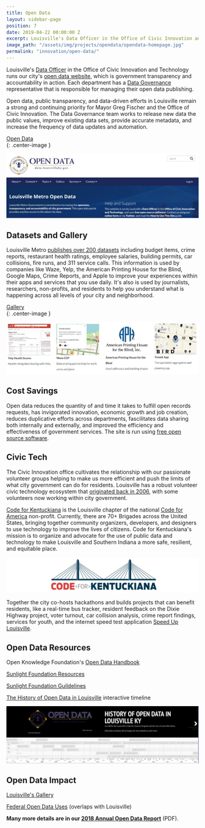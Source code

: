 ```yaml
---
title: Open Data
layout: sidebar-page
position: 7
date: 2019-04-22 00:00:00 Z
excerpt: Louisville's Data Officer in the Office of Civic Innovation and Technology and Data Governance runs our city's open data website, which is government transparency and accountability in action. 
image_path: "/assets/img/projects/opendata/opendata-homepage.jpg"
permalink: "innovation/open-data/"
---
```


Louisville's [Data Officer](https://twitter.com/LouDataOfficer) in the Office of Civic Innovation and Technology runs our city's [open data website](https://data.louisvilleky.gov/), which is government transparency and accountability in action.  Each department has a [Data Governance](/innovation/data-governance/) representative that is responsible for managing their open data publishing.

Open data, public transparency, and data-driven efforts in Louisville remain a strong and continuing priority for Mayor Greg
Fischer and the Office of Civic Innovation.  The Data Governance team works to release new data the public values, improve existing data sets, provide accurate metadata, and increase the frequency of data updates and automation. 

<div class="end-xs hidden-xs col-md-4 button-wrap">
<a class="usa-button usa-button-outline link--external" href="https://data.louisvilleky.gov" target="_blank">Open Data</a>
</div>{: .center-image }

![Open data homepage](/assets/img/projects/opendata/opendata-homepage.jpg)

## Datasets and Gallery

Louisville Metro [publishes over 200 datasets](https://data.louisvilleky.gov/) including budget items, crime reports, restaurant health ratings, employee salaries, building permits, car collisions, fire runs, and 311 service calls.  This information is used by companies like Waze, Yelp, the American Printing House for the Blind, Google Maps, Crime Reports, and Apple to improve your experiences within their apps and services that you use daily.   It's also is used by journalists, researchers, non-profits, and residents to help you understand what is happening across all levels of your city and neighborhood.

<div class="end-xs hidden-xs col-md-4 button-wrap">
<a class="usa-button usa-button-outline link--external" href="https://data.louisvilleky.gov/open-data-gallery" target="_blank">Gallery</a>
</div>{: .center-image }

![Open data gallery](/assets/img/projects/opendata/opendata-gallery.jpg)

## Cost Savings

Open data reduces the quantity of and time it takes to fulfill open records requests, has invigorated innovation, economic growth and job creation, reduces duplicative efforts across departments, fascilitates data sharing both internally and externally, and improved the efficiency and effectiveness of government services.  The site is run using [free open source software](https://getdkan.org/).

## Civic Tech

The Civic Innovation office cultivates the relationship with our passionate volunteer groups helping to make us more efficient and push the limits of what city government can do for residents. Louisville has a robust volunteer civic technology ecosystem that [originated back in 2006](http://bit.ly/CivicDataHistory), with some volunteers now working within city government.  

[Code for Kentuckiana](https://codeforkentuckiana.org/) is the Louisville chapter of the national [Code for America]() non-profit. Currently, there are 70+ Brigades across the United States, bringing together community organizers, developers, and designers to use technology to improve the lives of citizens.  Code for Kentuckiana's mission is to organize and advocate for the use of public data and technology to make Louisville and Southern Indiana a more safe, resilient, and equitable place.

![Code for Kentuckiana](/assets/img/projects/opendata/opendata-codeforkentuckiana.jpg)

Together the city co-hosts hackathons and builds projects that can benefit residents, like a real-time bus tracker, resident feedback on the Dixie Highway project, voter turnout, car collision analysis, crime report findings, services for youth, and the internet speed test application [Speed Up Louisville](https://medium.com/louisville-metro-opi2/the-pathway-forward-for-mapping-broadband-speeds-in-america-da7df35320c2).

## Open Data Resources

Open Knowledge Foundation's [Open Data Handbook](http://opendatahandbook.org/)

[Sunlight Foundation Resources](https://sunlightfoundation.com/policy/open-cities/projects-resources/)

[Sunlight Foundation Guildelines](https://sunlightfoundation.com/opendataguidelines/)

[The History of Open Data in Louisville](http://bit.ly/CivicDataHistory) interactive timeline

![Open data history](/assets/img/projects/opendata/opendata-history.jpg)

## Open Data Impact

[Louisville's Gallery](https://data.louisvilleky.gov/open-data-gallery)

[Federal Open Data Uses](https://www.data.gov/impact/) (overlaps with Louisville)

**Many more details are in our [2018 Annual Open Data Report](https://medium.com/louisville-metro-opi2/louisville-annual-open-data-report-2018-314c958dfe52)** (PDF).

